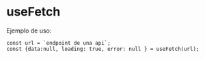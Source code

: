 # useFetch

Ejemplo de uso:

```
const url = `endpoint de una api`;
const {data:null, loading: true, error: null } = useFetch(url);

```
